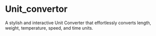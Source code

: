 # Unit_convertor
A stylish and interactive Unit Converter that effortlessly converts length, weight, temperature, speed, and time units.
